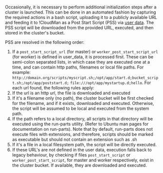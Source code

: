 Occasionally, it is necessary to perform additional initialization steps after a cluster is launched. This can be done in an automated fashion by capturing the required actions in a bash script, uploading it to a publicly available URL and feeding it to !CloudMan as a Post Start Script (PSS) via [user data](/src/CloudMan/UserData/index.md). The PSS script will be downloaded from the provided URL, executed, and then stored in the cluster's bucket. 

PSS are resolved in the following order:

1. If a `post_start_script_url` (for master) or `worker_post_start_script_url` (for worker) is defined in user_data, it is processed first. These can be semi-colon separated lists, in which case they are executed one at a time, and can contain http paths, filenames or local file paths. For example: `http://domain.org/scripts/myscript.sh;/opt/app/start.d;bucket_script.sh;/opt/app/poststart.d;` `file:///opt/app/mystartup.d;hello`. For each url found, the following rules apply:
  1. If the url is an http url, the file is downloaded and executed
  2. If it's a filename only (no path), the cluster bucket will be first checked for the filename, and if it exists, downloaded and executed. Otherwise, the script will be assumed to be local and executed from the system path.
  3. If the path refers to a local directory, all scripts in that directory will be executed using the run-parts utility. (Refer to Ubuntu man pages for documentation on run-parts). Note that by default, run-parts does not execute files with extensions, and therefore, scripts should be marked as executable but should not contain an extension such as .sh
  4. If it's a file in a local filesystem path, the script will be directly executed.
2. If these URL's are not defined in the user data, execution falls back to legacy behaviour,
by checking if files `post_start_script` or `worker_post_start_script`, for master
and worker respectively, exist in the cluster bucket. If available, they are downloaded
and executed.
